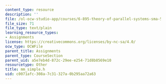 ```yaml
---
content_type: resource
description: ''
file: /ol-ocw-studio-app/courses/6-895-theory-of-parallel-systems-sma-5509-fall-2003/c0071afc308a7c31327a0b295aa72a63_mm_simple.h
file_size: 71
file_type: text/plain
learning_resource_types:
- Assignments
license: https://creativecommons.org/licenses/by-nc-sa/4.0/
ocw_type: OCWFile
parent_title: Assignments
parent_type: CourseSection
parent_uid: a5e7eb4d-872c-29ee-e254-71d8b8569e10
resourcetype: Other
title: mm_simple.h
uid: c0071afc-308a-7c31-327a-0b295aa72a63
---
```

